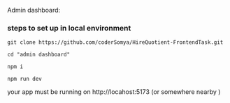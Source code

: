 Admin dashboard:

 
### steps to set up in local environment

```
git clone https://github.com/coderSomya/HireQuotient-FrontendTask.git
```

```
cd "admin dashboard"
```

```
npm i
```

```
npm run dev
```

your app must be running on http://locahost:5173 (or somewhere nearby )